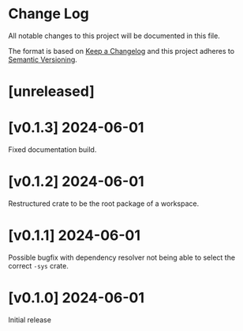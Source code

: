 Change Log
=======

All notable changes to this project will be documented in this file.

The format is based on [Keep a Changelog](http://keepachangelog.com/)
and this project adheres to [Semantic Versioning](http://semver.org/).

# [unreleased]

# [v0.1.3] 2024-06-01

Fixed documentation build.

# [v0.1.2] 2024-06-01

Restructured crate to be the root package of a workspace.

# [v0.1.1] 2024-06-01

Possible bugfix with dependency resolver not being able to select the correct `-sys` crate.

# [v0.1.0] 2024-06-01

Initial release
